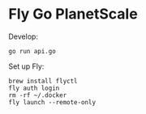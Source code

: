 # Fly Go PlanetScale

Develop:

```
go run api.go
```

Set up Fly:

```
brew install flyctl
fly auth login
rm -rf ~/.docker
fly launch --remote-only
```
